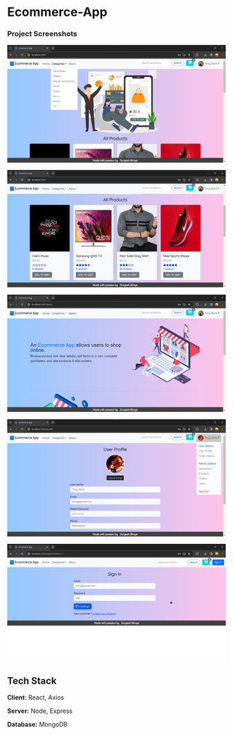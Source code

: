 # Ecommerce-App

### Project Screenshots


![Home Page](https://github.com/DurgeshBhoye/Ecommerce-App/blob/main/img/HomeScreen.jpg?raw=true "Home Page")

![All Products Page](https://github.com/DurgeshBhoye/Ecommerce-App/blob/main/img/AllProducts.jpg?raw=true "All Products Page")

![About Page](https://github.com/DurgeshBhoye/Ecommerce-App/blob/main/img/About.jpg?raw=true "Home Page")

![Profile Page](https://github.com/DurgeshBhoye/Ecommerce-App/blob/main/img/ProfilePage.jpg?raw=true "Home Page")

![SignIn Page](https://github.com/DurgeshBhoye/Ecommerce-App/blob/main/img/SignIn.jpg?raw=true "Home Page")


## Tech Stack

**Client:** React, Axios

**Server:** Node, Express

**Database:** MongoDB 
